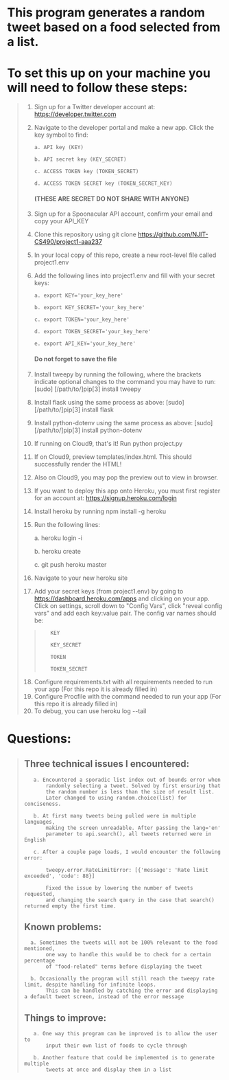 # This program generates a random tweet based on a food selected from a list.

# To set this up on your machine you will need to follow these steps:

>1. Sign up for a Twitter developer account at: https://developer.twitter.com
>2. Navigate to the developer portal and make a new app. Click the key symbol to find: 
>
>        a. API key (KEY)
>        
>        b. API secret key (KEY_SECRET)
>        
>        c. ACCESS TOKEN key (TOKEN_SECRET)
>        
>        d. ACCESS TOKEN SECRET key (TOKEN_SECRET_KEY)
>
>    #### **(THESE ARE SECRET DO NOT SHARE WITH ANYONE)**
>
>3. Sign up for a Spoonacular API account, confirm your email and copy your API_KEY
>4. Clone this repository using git clone https://github.com/NJIT-CS490/project1-aaa237
>5. In your local copy of this repo, create a new root-level file called project1.env
>6. Add the following lines into project1.env and fill with your secret keys:
>        
>        a. export KEY='your_key_here'
>        
>        b. export KEY_SECRET='your_key_here'
>        
>        c. export TOKEN='your_key_here'
>            
>        d. export TOKEN_SECRET='your_key_here'
>
>        e. export API_KEY='your_key_here'
>                
>    #### **Do not forget to save the file**
>    
>7. Install tweepy by running the following, where the brackets indicate optional changes 
>    to the command you may have to run: [sudo] [/path/to/]pip[3] install tweepy
>8. Install flask using the same process as above: [sudo] [/path/to/]pip[3] install flask
>8. Install python-dotenv using the same process as above: [sudo] [/path/to/]pip[3] install python-dotenv
>10. If running on Cloud9, that's it! Run python project.py
>11. If on Cloud9, preview templates/index.html. This should successfully render the HTML!
>12. Also on Cloud9, you may pop the preview out to view in browser.
>13. If you want to deploy this app onto Heroku, you must first register for an account at: https://signup.heroku.com/login
>14. Install heroku by running npm install -g heroku
>15. Run the following lines:
>        
>        a. heroku login -i
>
>        b. heroku create
>
>        c. git push heroku master
>
>16. Navigate to your new heroku site
>17. Add your secret keys (from project1.env) by going to https://dashboard.heroku.com/apps and clicking on your app.
>     Click on settings, scroll down to "Config Vars", click "reveal config vars" and add each key:value pair.
>     The config var names should be:
> 
>>        KEY
>>
>>        KEY_SECRET
>>
>>        TOKEN
>>
>>        TOKEN_SECRET
>
>18. Configure requirements.txt with all requirements needed to run your app (For this repo it is already filled in)
>19. Configure Procfile with the command needed to run your app (For this repo it is already filled in)
>20. To debug, you can use heroku log --tail


# Questions:
>
>    ## Three technical issues I encountered:
>            
>        a. Encountered a sporadic list index out of bounds error when 
>            randomly selecting a tweet. Solved by first ensuring that  
>            the random number is less than the size of result list. 
>            Later changed to using random.choice(list) for conciseness.
>        
>        b. At first many tweets being pulled were in multiple languages, 
>            making the screen unreadable. After passing the lang='en' 
>            parameter to api.search(), all tweets returned were in English
>        
>        c. After a couple page loads, I would encounter the following error: 
>        
>            tweepy.error.RateLimitError: [{'message': 'Rate limit exceeded', 'code': 88}]
>        
>            Fixed the issue by lowering the number of tweets requested, 
>            and changing the search query in the case that search() returned empty the first time.
>        
>    ## Known problems:
>            
>       a. Sometimes the tweets will not be 100% relevant to the food mentioned, 
>            one way to handle this would be to check for a certain percentage 
>            of "food-related" terms before displaying the tweet
>            
>       b. Occasionally the program will still reach the tweepy rate limit, despite handling for infinite loops.
>            This can be handled by catching the error and displaying a default tweet screen, instead of the error message
>        
>    ## Things to improve:
>            
>        a. One way this program can be improved is to allow the user to 
>            input their own list of foods to cycle through
>            
>        b. Another feature that could be implemented is to generate multiple 
>            tweets at once and display them in a list
